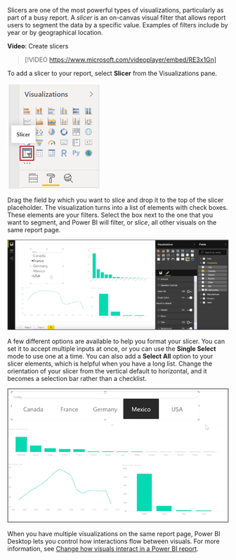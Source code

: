 Slicers are one of the most powerful types of visualizations, particularly as part of a busy report. A *slicer* is an on-canvas visual filter that allows report users to segment the data by a specific value. Examples of filters include by year or by geographical location.

**Video**: Create slicers
> [!VIDEO https://www.microsoft.com/videoplayer/embed/RE3x1Gn]

To add a slicer to your report, select **Slicer** from the Visualizations pane.

![Image of the Slicer button on the Visualizations pane.](../media/03-power-bi-desktop-slicer.png)

Drag the field by which you want to slice and drop it to the top of the slicer placeholder. The visualization turns into a list of elements with check boxes. These elements are your filters. Select the box next to the one that you want to segment, and Power BI will filter, or *slice*, all other visuals on the same report page.

![Image of a field dragged onto the slicer placeholder.](../media/3-4-2.png)

A few different options are available to help you format your slicer. You can set it to accept multiple inputs at once, or you can use the **Single Select** mode to use one at a time. You can also add a **Select All** option to your slicer elements, which is helpful when you have a long list. Change the orientation of your slicer from the vertical default to horizontal, and it becomes a selection bar rather than a checklist.

![Image of of slicer formatting options.](../media/3-4-3.png)

When you have multiple visualizations on the same report page, Power BI Desktop lets you control how interactions flow between visuals. For more information, see [Change how visuals interact in a Power BI report](https://docs.microsoft.com/power-bi/service-reports-visual-interactions).
